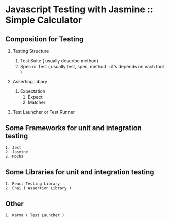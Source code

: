 # Javascript Testing with Jasmine :: Simple Calculator

## Composition for Testing

1. Testing Structure
    1. Test Suite ( usually describe method)
    2. Spec or Test ( usually test, spec, method :: it's depends on each tool )

2. Asserting Libary
    1. Expectation
        1. Expect
        2. Matcher
3. Test Launcher or Test Runner

## Some Frameworks for unit and integration testing
    1. Jest 
    2. Jasmine
    2. Mocha 

## Some Libraries for unit and integration testing
    1. React Testing Library
    2. Chai ( Assertion Library )

## Other
    1. Karma ( Test Launcher )
